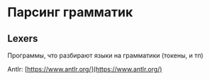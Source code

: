 # Парсинг грамматик

## Lexers

Программы, что разбирают языки на грамматики (токены, и тп)

Antlr: [https://www.antlr.org/](https://www.antlr.org/)
